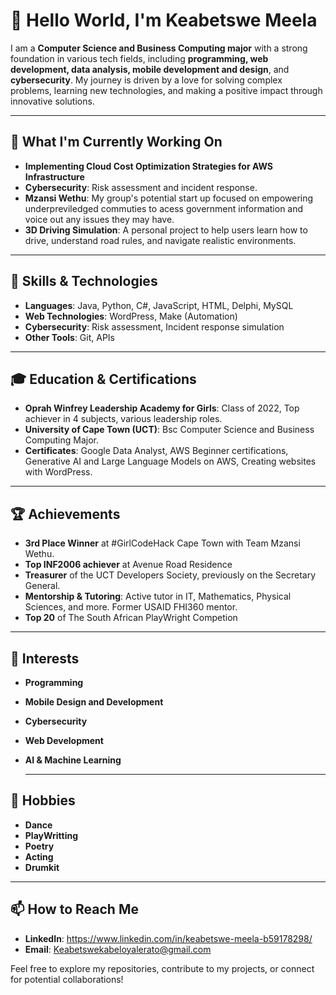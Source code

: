 # 👋 Hello World, I'm Keabetswe Meela

I am a **Computer Science and Business Computing major** with a strong foundation in various tech fields, including **programming, web development, data analysis, mobile development and design**, and **cybersecurity**. My journey is driven by a love for solving complex problems, learning new technologies, and making a positive impact through innovative solutions.

---

## 🔭 What I'm Currently Working On
- **Implementing Cloud Cost Optimization Strategies for AWS Infrastructure**
- **Cybersecurity**: Risk assessment and incident response.
- **Mzansi Wethu**: My group's potential start up focused on empowering underpreviledged commuties to acess government information and voice out any issues they may have.
- **3D Driving Simulation**: A personal project to help users learn how to drive, understand road rules, and navigate realistic environments.
 
  
---

## 🚀 Skills & Technologies

- **Languages**: Java, Python, C#, JavaScript, HTML, Delphi, MySQL
- **Web Technologies**: WordPress, Make (Automation)
- **Cybersecurity**: Risk assessment, Incident response simulation
- **Other Tools**: Git, APIs 
  
---

## 🎓 Education & Certifications
- **Oprah Winfrey Leadership Academy for Girls**: Class of 2022, Top achiever in 4 subjects, various leadership roles.
- **University of Cape Town (UCT)**: Bsc Computer Science and Business Computing Major.
- **Certificates**: Google Data Analyst, AWS Beginner certifications, Generative AI and Large Language Models on AWS, Creating websites with WordPress.
  
---

## 🏆 Achievements 
- **3rd Place Winner** at #GirlCodeHack Cape Town with Team Mzansi Wethu.
- **Top INF2006 achiever** at Avenue Road Residence
- **Treasurer** of the UCT Developers Society, previously on the Secretary General.
- **Mentorship & Tutoring**: Active tutor in IT, Mathematics, Physical Sciences, and more. Former USAID FHI360 mentor.
- **Top 20** of The South African PlayWright Competion

  
---

## 🌱 Interests
- **Programming**
- **Mobile Design and Development**
- **Cybersecurity**
- **Web Development**
- **AI & Machine Learning**

  ---

## 🎨 Hobbies
- **Dance**
- **PlayWritting**
- **Poetry**
- **Acting**
- **Drumkit**

  
---

## 📫 How to Reach Me
- **LinkedIn**: https://www.linkedin.com/in/keabetswe-meela-b59178298/
- **Email**: Keabetswekabeloyalerato@gmail.com
  
Feel free to explore my repositories, contribute to my projects, or connect for potential collaborations!

